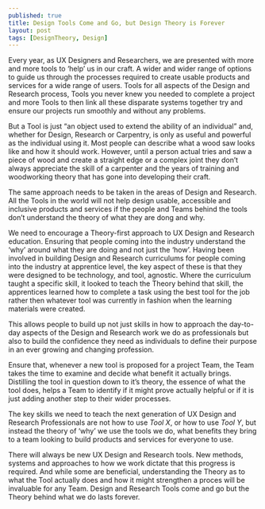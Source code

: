 ```yaml
---
published: true
title: Design Tools Come and Go, but Design Theory is Forever
layout: post
tags: [DesignTheory, Design]
---
```

Every year, as UX Designers and Researchers, we are presented with more and more tools to ‘help’ us in our craft. A wider and wider range of options to guide us through the processes required to create usable products and services for a wide range of users. Tools for all aspects of the Design and Research process, Tools you never knew you needed to complete a project and more Tools to then link all these disparate systems together try and ensure our projects run smoothly and without any problems.

But a Tool is just “an object used to extend the ability of an individual” and, whether for Design, Research or Carpentry, is only as useful and powerful as the individual using it. Most people can describe what a wood saw looks like and how it should work. However, until a person actual tries and saw a piece of wood and create a straight edge or a complex joint they don’t always appreciate the skill of a carpenter and the years of training and woodworking theory that has gone into developing their craft.

The same approach needs to be taken in the areas of Design and Research. All the Tools in the world will not help design usable, accessible and inclusive products and services if the people and Teams behind the tools don’t understand the theory of what they are dong and why.

We need to encourage a Theory-first approach to UX Design and Research education. Ensuring that people coming into the industry understand the ‘why’ around what they are doing and not just the ‘how’. Having been involved in building Design and Research curriculums for people coming into the industry at apprentice level, the key aspect of these is that they were designed to be technology, and tool, agnostic. Where the curriculum taught a specific skill, it looked to teach the Theory behind that skill, the apprentices learned how to complete a task using the best tool for the job rather then whatever tool was currently in fashion when the learning materials were created.

This allows people to build up not just skills in how to approach the day-to-day aspects of the Design and Research work we do as professionals but also to build the confidence they need as individuals to define their purpose in an ever growing and changing profession. 

Ensure that, whenever a new tool is proposed for a project Team, the Team takes the time to examine and decide what benefit it actually brings. Distilling the tool in question down to it’s theory, the essence of what the tool does, helps a Team to identify if it might prove actually helpful or if it is just adding another step to their wider processes.

The key skills we need to teach the next generation of UX Design and Research Professionals are not how to use _Tool X_, or how to use _Tool Y_, but instead the theory of ‘why’ we use the tools we do, what benefits they bring to a team looking to build products and services for everyone to use. 

There will always be new UX Design and Research tools. New methods, systems and approaches to how we work dictate that this progress is required. And while some are beneficial, understanding the Theory as to what the Tool actually does and how it might strengthen a proces will be invaluable for any Team. Design and Research Tools come and go but the Theory behind what we do lasts forever.
